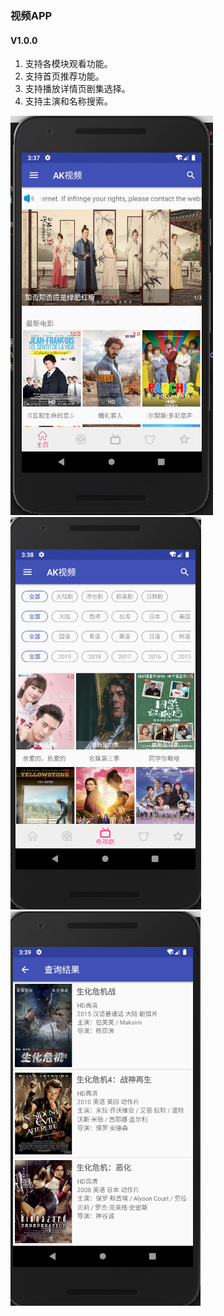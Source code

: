### 视频APP

#### V1.0.0
1. 支持各模块观看功能。
2. 支持首页推荐功能。
3. 支持播放详情页剧集选择。
4. 支持主演和名称搜索。

![scrrenshot](screenshot/2019-07-16.15-37-58屏幕截图.png)
![scrrenshot](screenshot/2019-07-16.15-38-29屏幕截图.png)
![scrrenshot](screenshot/2019-07-16.15-39-01屏幕截图.png)
